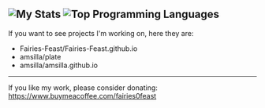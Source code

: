 ![My Stats](https://github-readme-stats.vercel.app/api?username=Fairies-Feast)
![Top Programming Languages](https://github-readme-stats.vercel.app/api/top-langs/?username=Fairies-Feast&layout=donut)
---
If you want to see projects I'm working on, here they are:
* Fairies-Feast/Fairies-Feast.github.io
* amsilla/plate
* amsilla/amsilla.github.io
---
If you like my work, please consider donating: https://www.buymeacoffee.com/fairies0feast
